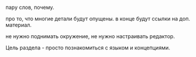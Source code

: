 пару слов, почему.

про то, что многие детали будут опущены. в конце будут ссылки на доп. материал.

не нужно поднимать окружение, не нужно настраивать редактор.

Цель раздела - просто познакомиться с языком и концепциями.
